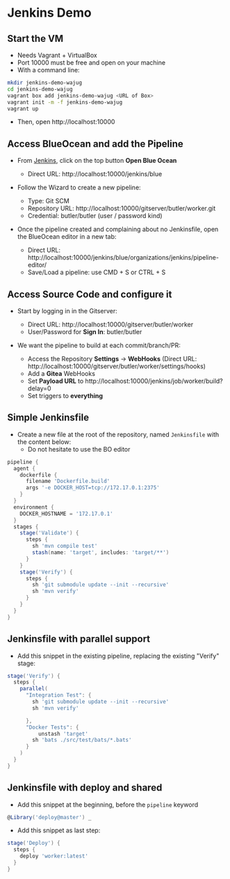 
# Jenkins Demo

## Start the VM

* Needs Vagrant + VirtualBox
* Port 10000 must be free and open on your machine
* With a command line:

```bash
mkdir jenkins-demo-wajug
cd jenkins-demo-wajug
vagrant box add jenkins-demo-wajug <URL of Box>
vagrant init -m -f jenkins-demo-wajug
vagrant up
```

* Then, open http://localhost:10000

## Access BlueOcean and add the Pipeline

* From [Jenkins](http://localhost:10000/jenkins), click on the top button **Open Blue Ocean**
  -  Direct URL: http://localhost:10000/jenkins/blue

* Follow the Wizard to create a new pipeline:
  - Type: Git SCM
  - Repository URL: http://localhost:10000/gitserver/butler/worker.git
  - Credential: butler/butler (user / password kind)

* Once the pipeline created and complaining
about no Jenkinsfile, open the BlueOcean editor in a new tab:
  - Direct URL: http://localhost:10000/jenkins/blue/organizations/jenkins/pipeline-editor/
  - Save/Load a pipeline: use CMD + S or CTRL + S

## Access Source Code and configure it

* Start by logging in in the Gitserver:
  - Direct URL: http://localhost:10000/gitserver/butler/worker
  - User/Password for **Sign In**: butler/butler

* We want the pipeline to build at each commit/branch/PR:
  - Access the Repository **Settings** -> **WebHooks** (Direct URL: http://localhost:10000/gitserver/butler/worker/settings/hooks)
  - Add a **Gitea** WebHooks
  - Set **Payload URL** to  http://localhost:10000/jenkins/job/worker/build?delay=0
  - Set triggers to **everything**

## Simple Jenkinsfile

* Create a new file at the root of the repository, named `Jenkinsfile` with the content below:
  - Do not hesitate to use the BO editor

```groovy
pipeline {
  agent {
    dockerfile {
      filename 'Dockerfile.build'
      args '-e DOCKER_HOST=tcp://172.17.0.1:2375'
    }
  }
  environment {
    DOCKER_HOSTNAME = '172.17.0.1'
  }
  stages {
    stage('Validate') {
      steps {
        sh 'mvn compile test'
        stash(name: 'target', includes: 'target/**')
      }
    }
    stage('Verify') {
      steps {
        sh 'git submodule update --init --recursive'
        sh 'mvn verify'
      }
    }
  }
}
```

## Jenkinsfile with parallel support

* Add this snippet in the existing pipeline,
replacing the existing "Verify" stage:

```groovy
stage('Verify') {
  steps {
    parallel(
      "Integration Test": {
        sh 'git submodule update --init --recursive'
        sh 'mvn verify'

      },
      "Docker Tests": {
	      unstash 'target'
        sh 'bats ./src/test/bats/*.bats'
      }
    )
  }
}
```

## Jenkinsfile with deploy and shared

* Add this snippet at the beginning, before the `pipeline` keyword

```groovy
@Library('deploy@master') _
```

* Add this snippet as last step:
```groovy
stage('Deploy') {
  steps {
    deploy 'worker:latest'
  }
}
```
